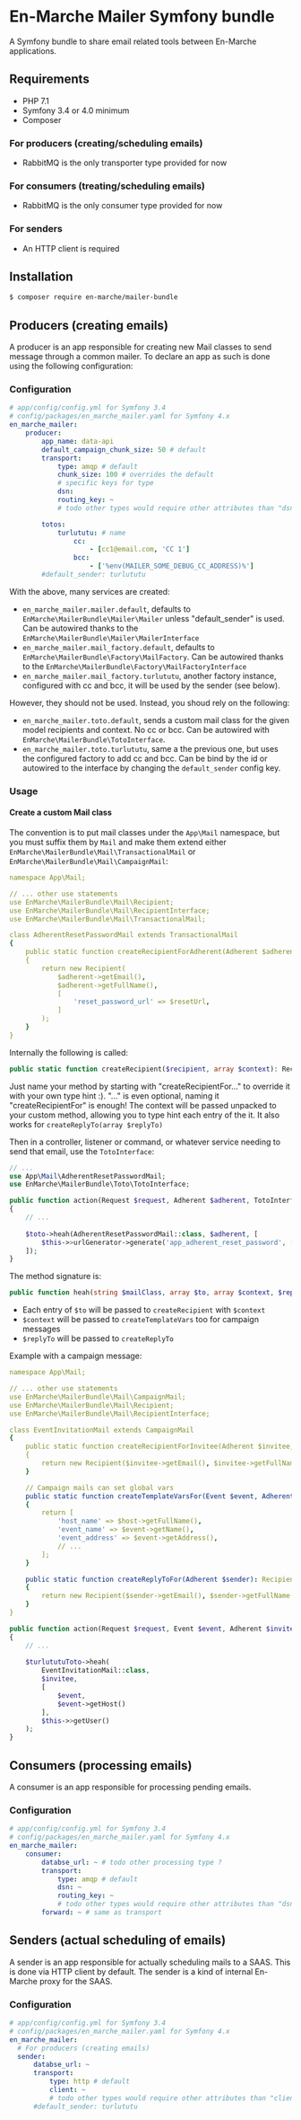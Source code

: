 # En-Marche Mailer Symfony bundle

A Symfony bundle to share email related tools between En-Marche applications.

## Requirements

 * PHP 7.1
 * Symfony 3.4 or 4.0 minimum
 * Composer
 
### For producers (creating/scheduling emails)
 
 * RabbitMQ is the only transporter type provided for now

### For consumers (treating/scheduling emails)

 * RabbitMQ is the only consumer type provided for now
 
### For senders

 * An HTTP client is required
 
## Installation

```bash
$ composer require en-marche/mailer-bundle
```

## Producers (creating emails)

A producer is an app responsible for creating new Mail classes to send message through a common mailer.
To declare an app as such is done using the following configuration:

### Configuration

```yaml
# app/config/config.yml for Symfony 3.4
# config/packages/en_marche_mailer.yaml for Symfony 4.x
en_marche_mailer:
    producer:
        app_name: data-api
        default_campaign_chunk_size: 50 # default
        transport:
            type: amqp # default
            chunk_size: 100 # overrides the default
            # specific keys for type
            dsn: 
            routing_key: ~
            # todo other types would require other attributes than "dsn" and "routing_key"

        totos:
            turlututu: # name
                cc:
                    - [cc1@email.com, 'CC 1']
                bcc:
                    - ['%env(MAILER_SOME_DEBUG_CC_ADDRESS)%']
        #default_sender: turlututu
```

With the above, many services are created:

 * `en_marche_mailer.mailer.default`, defaults to `EnMarche\MailerBundle\Mailer\Mailer` unless "default_sender" is used.
   Can be autowired thanks to the `EnMarche\MailerBundle\Mailer\MailerInterface`
 * `en_marche_mailer.mail_factory.default`, defaults to `EnMarche\MailerBundle\Factory\MailFactory`.
   Can be autowired thanks to the `EnMarche\MailerBundle\Factory\MailFactoryInterface`
 * `en_marche_mailer.mail_factory.turlututu`, another factory instance, configured with cc and bcc, it will be used by
   the sender (see below).
   
However, they should not be used. Instead, you shoud rely on the following:

 * `en_marche_mailer.toto.default`, sends a custom mail class for the given model recipients and context. No cc or bcc.
   Can be autowired with `EnMarche\MailerBundle\TotoInterface`.
 * `en_marche_mailer.toto.turlututu`, same a the previous one, but uses the configured factory to add cc and bcc.
   Can be bind by the id or autowired to the interface by changing the `default_sender` config key.

### Usage

#### Create a custom Mail class

The convention is to put mail classes under the `App\Mail` namespace, but you must suffix them by `Mail` and make them
extend either `EnMarche\MailerBundle\Mail\TransactionalMail` or `EnMarche\MailerBundle\Mail\CampaignMail`:

```yaml
namespace App\Mail;

// ... other use statements
use EnMarche\MailerBundle\Mail\Recipient;
use EnMarche\MailerBundle\Mail\RecipientInterface;
use EnMarche\MailerBundle\Mail\TransactionalMail;

class AdherentResetPasswordMail extends TransactionalMail
{
    public static function createRecipientForAdherent(Adherent $adherent, string $resetUrl): RecipientInterface
    {
        return new Recipient(
            $adherent->getEmail(),
            $adherent->getFullName(),
            [
                'reset_password_url' => $resetUrl,
            ]
        );
    }
}
```

Internally the following is called:

```php
public static function createRecipient($recipient, array $context): RecipientInterface
```

Just name your method by starting with "createRecipientFor..." to override it with your own type hint :).
"..." is even optional, naming it "createRecipientFor" is enough!
The context will be passed unpacked to your custom method, allowing you to type hint each entry of the it.
It also works for `createReplyTo(array $replyTo)`

Then in a controller, listener or command, or whatever service needing to send that email, use the `TotoInterface`:

```php
// ...
use App\Mail\AdherentResetPasswordMail;
use EnMarche\MailerBundle\Toto\TotoInterface;

public function action(Request $request, Adherent $adherent, TotoInterface $toto)
{
    // ...
    
    $toto->heah(AdherentResetPasswordMail::class, $adherent, [
        $this->>urlGenerator->generate('app_adherent_reset_password', ['token' => $resetPasswordToken]),
    ]);
}
```

The method signature is:

```php
public function heah(string $mailClass, array $to, array $context, $replyTo = null): void;
```

 * Each entry of `$to` will be passed to `createRecipient` with `$context`
 * `$context`  will be passed to `createTemplateVars` too for campaign messages
 * `$replyTo` will be passed to `createReplyTo`

Example with a campaign message:

```yaml
namespace App\Mail;

// ... other use statements
use EnMarche\MailerBundle\Mail\CampaignMail;
use EnMarche\MailerBundle\Mail\Recipient;
use EnMarche\MailerBundle\Mail\RecipientInterface;

class EventInvitationMail extends CampaignMail
{
    public static function createRecipientForInvitee(Adherent $invitee, Event $event, Adherent $host): RecipientInterface
    {
        return new Recipient($invitee->getEmail(), $invitee->getFullName());
    }

    // Campaign mails can set global vars
    public static function createTemplateVarsFor(Event $event, Adherent $host): array
    {
        return [
            'host_name' => $host->getFullName(),
            'event_name' => $event->getName(),
            'event_address' => $event->getAddress(),
            // ...
        ];
    }

    public static function createReplyToFor(Adherent $sender): RecipientInterface
    {
        return new Recipient($sender->getEmail(), $sender->getFullName());
    }
}
```

```php
public function action(Request $request, Event $event, Adherent $invitee, TotoInterface $turlututuToto)
{
    // ...
    
    $turlututuToto->heah(
        EventInvitationMail::class,
        $invitee,
        [
            $event,
            $event->getHost()
        ],
        $this->>getUser()
    );
}
```
   
## Consumers (processing emails)
            
A consumer is an app responsible for processing pending emails.
            
### Configuration
            
```yaml
# app/config/config.yml for Symfony 3.4
# config/packages/en_marche_mailer.yaml for Symfony 4.x
en_marche_mailer:
    consumer:
        databse_url: ~ # todo other processing type ?
        transport:
            type: amqp # default
            dsn: ~
            routing_key: ~
            # todo other types would require other attributes than "dsn" and "routing_key"
        forward: ~ # same as transport
```

## Senders (actual scheduling of emails)
          
A sender is an app responsible for actually scheduling mails to a SAAS. This is done via HTTP client by default.
The sender is a kind of internal En-Marche proxy for the SAAS.

### Configuration

```yaml
# app/config/config.yml for Symfony 3.4
# config/packages/en_marche_mailer.yaml for Symfony 4.x
en_marche_mailer:
  # For producers (creating emails)
  sender:
      databse_url: ~
      transport:
          type: http # default
          client: ~
          # todo other types would require other attributes than "client"
      #default_sender: turlututu
```
